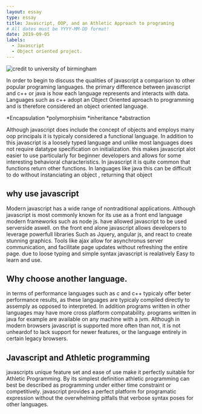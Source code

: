 ```yaml
---
layout: essay
type: essay
title: Javascript, OOP, and an Athletic Approach to programing
# All dates must be YYYY-MM-DD format!
date: 2019-09-05
labels:
  - Javascript
  - Object oriented project.
---
```

<img src = "https://www.uab.edu/news/images/javascript.jpg" alt = "credit to university of birmingham" align =" center"> 

    
 In order to begin to discuss the qualities of javascript a comparison to other popular programing languages.
 the primary difference between javascript and c++ or java is how each language represents and interacts with data.
 Languages such as c++ adopt an Object Oriented aproach to programming and is therefore considered an object oriented language.
 
 *Encapsulation
 *polymorphisim
 *inheritance
 *abstraction
 
Although javascript does include the concept of objects and employs many oop principals it is typicaly considered a functional language.
In addition to this javascript is a loosely typed language and unlike most languages does not require datatype specification on initialization.
this makes javascript alot easier to use particularly for beginner developers and allows for some interesting behavioral characteristics.
In javascript it is quite common that functions return other functions. In languages like java this can be difficult to do without instanciating an object , returning that object 
    
## why use javascript

Modern javascript has a wide range of nontraditional applications. Although javascript is most commonly known for its use as a front end language modern frameworks such as node js. have allowed javascript to be used serverside aswell.
on the front end alone javascript allows developers to leverage powerfull libraries Such as Jquery, angular js, and react to create stunning graphics. Tools like ajax allow for asynchronus server communication, and facilitate page updates without refreshing the entire page.
due to loose typing and simple syntax javascript is realatively Easy to learn and use.

## Why choose another language.
 
in terms of performance languages such as c and c++ typicaly offer beter performance results,
as these languages are typicaly compiled directly to assemply as opposed to interpreted.
In addition programs written in other languages may have more cross platform compatability. programs written in java for example  are
available on any machine with a jvm.
Although in modern browsers javascript is supported more often than not, it is not unheardof to lack support for newer features, or the language entirely in certain legacy browsers. 

## Javascript and Athletic programming

javascripts unique feature set and ease of use make it perfectly suitable for Athletic Programming.
By its simplest definition athletic programming can best be described as programming under either time constraint or competitively.
javascript provides a perfect platform for programatic expression without the overwhelming pitfalls that verbose syntax poses for other languages.





